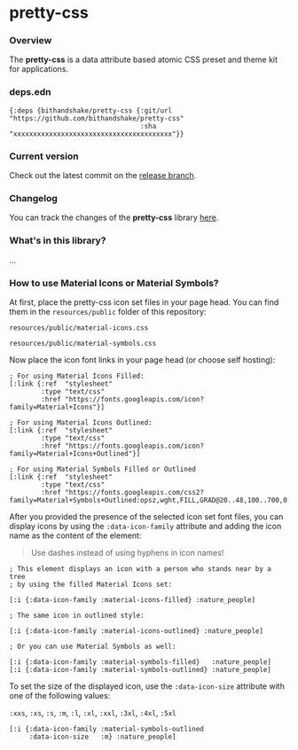 
# pretty-css

### Overview

The <strong>pretty-css</strong> is a data attribute based atomic CSS preset and
theme kit for applications.

### deps.edn

```
{:deps {bithandshake/pretty-css {:git/url "https://github.com/bithandshake/pretty-css"
                                 :sha     "xxxxxxxxxxxxxxxxxxxxxxxxxxxxxxxxxxxxxxxx"}}
```

### Current version

Check out the latest commit on the [release branch](https://github.com/bithandshake/pretty-css/tree/release).

### Changelog

You can track the changes of the <strong>pretty-css</strong> library [here](CHANGES.md).

### What's in this library?

...

### How to use Material Icons or Material Symbols?

At first, place the pretty-css icon set files in your page head.
You can find them in the `resources/public` folder of this repository:

`resources/public/material-icons.css`

`resources/public/material-symbols.css`

Now place the icon font links in your page head (or choose self hosting):

```
; For using Material Icons Filled:
[:link {:ref  "stylesheet"
        :type "text/css"
        :href "https://fonts.googleapis.com/icon?family=Material+Icons"}]

; For using Material Icons Outlined:        
[:link {:ref  "stylesheet"
        :type "text/css"
        :href "https://fonts.googleapis.com/icon?family=Material+Icons+Outlined"}]

; For using Material Symbols Filled or Outlined
[:link {:ref  "stylesheet"
        :type "text/css"
        :href "https://fonts.googleapis.com/css2?family=Material+Symbols+Outlined:opsz,wght,FILL,GRAD@20..48,100..700,0..1,-50..200"}]

```

After you provided the presence of the selected icon set font files, you can
display icons by using the `:data-icon-family` attribute and adding the icon
name as the content of the element:

> Use dashes instead of using hyphens in icon names!

```
; This element displays an icon with a person who stands near by a tree
; by using the filled Material Icons set:

[:i {:data-icon-family :material-icons-filled} :nature_people]
```

```
; The same icon in outlined style:

[:i {:data-icon-family :material-icons-outlined} :nature_people]
```

```
; Or you can use Material Symbols as well:

[:i {:data-icon-family :material-symbols-filled}   :nature_people]
[:i {:data-icon-family :material-symbols-outlined} :nature_people]
```

To set the size of the displayed icon, use the `:data-icon-size` attribute
with one of the following values:

`:xxs`, `:xs`, `:s`, `:m`, `:l`, `:xl`, `:xxl`, `:3xl`, `:4xl`, `:5xl`

```
[:i {:data-icon-family :material-symbols-outlined
     :data-icon-size   :m} :nature_people]
```
